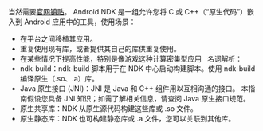 当然需要[官网镇贴](https://developer.android.google.cn/ndk/guides/concepts.html)。
Android NDK 是一组允许您将 C 或 C++（“原生代码”）嵌入到 Android 应用中的工具，使用场景：
- 在平台之间移植其应用。
- 重复使用现有库，或者提供其自己的库供重复使用。
- 在某些情况下提高性能，特别是像游戏这种计算密集型应用
 
名词解析：
- ndk-build：ndk-build 脚本用于在 NDK 中心启动构建脚本。使用 ndk-build 编译原生（.so、.a）库。
- Java 原生接口 (JNI)：JNI 是 Java 和 C++ 组件用以互相沟通的接口。 本指南假设您具备 JNI 知识；如需了解相关信息，请查阅 Java 原生接口规范。
- 原生共享库：NDK 从原生源代码构建这些库或 .so 文件。
- 原生静态库：NDK 也可构建静态库或 .a 文件，您可以关联到其他库。
